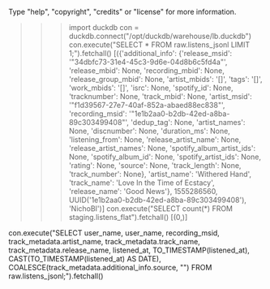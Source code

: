 Type "help", "copyright", "credits" or "license" for more information.
>>> import duckdb
>>> con = duckdb.connect("/opt/duckdb/warehouse/lb.duckdb")
>>> con.execute("SELECT * FROM raw.listens_jsonl LIMIT 1;").fetchall()
[({'additional_info': {'release_msid': '"34dbfc73-31e4-45c3-9d6e-04d8b6c5fd4a"', 'release_mbid': None, 'recording_mbid': None, 'release_group_mbid': None, 'artist_mbids': '[]', 'tags': '[]', 'work_mbids': '[]', 'isrc': None, 'spotify_id': None, 'tracknumber': None, 'track_mbid': None, 'artist_msid': '"f1d39567-27e7-40af-852a-abaed88ec838"', 'recording_msid': '"1e1b2aa0-b2db-42ed-a8ba-89c303499408"', 'dedup_tag': None, 'artist_names': None, 'discnumber': None, 'duration_ms': None, 'listening_from': None, 'release_artist_name': None, 'release_artist_names': None, 'spotify_album_artist_ids': None, 'spotify_album_id': None, 'spotify_artist_ids': None, 'rating': None, 'source': None, 'track_length': None, 'track_number': None}, 'artist_name': 'Withered Hand', 'track_name': 'Love In the Time of Ecstacy', 'release_name': 'Good News'}, 1555286560, UUID('1e1b2aa0-b2db-42ed-a8ba-89c303499408'), 'NichoBI')]
>>> con.execute("SELECT count(*) FROM staging.listens_flat").fetchall()
[(0,)]


con.execute("SELECT user_name, user_name, recording_msid, track_metadata.artist_name, track_metadata.track_name, track_metadata.release_name, listened_at, TO_TIMESTAMP(listened_at), CAST(TO_TIMESTAMP(listened_at) AS DATE), COALESCE(track_metadata.additional_info.source, "") FROM raw.listens_jsonl;").fetchall()

